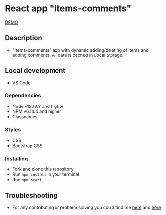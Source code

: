 # React app "Items-comments"
[DEMO](https://gponomarenko.github.io/items-comments/)

## Description
- "Items-comments" app with dynamic adding/deleting of items and adding comments. All data is cached in Local Storage.

## Local development
* VS Code

### Dependencies
* Node v12.16.3 and higher
* NPM v6.14.4 and higher
* Classnames

### Styles
* CSS
* Bootstrap CSS

### Installing
* Fork and clone this repository
* Run `npm install` in your terminal
* Run `npm start`

## Troubleshooting
* For any contributing or problem solving you could find me [here](https://www.linkedin.com/in/grygoriyponomarenko/) and [here](https://t.me/grygoriyponomarenko/)
